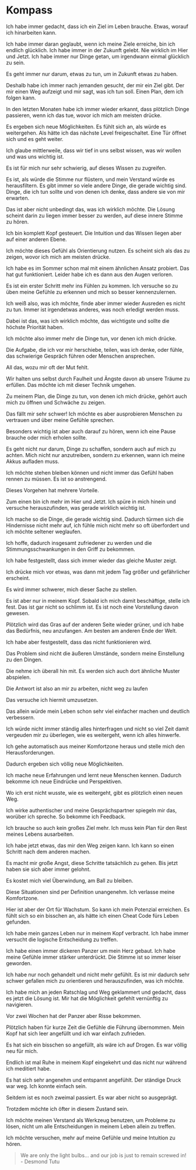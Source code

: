 # Kompass

Ich habe immer gedacht, dass ich ein Ziel im Leben brauche. Etwas, worauf ich hinarbeiten kann.

Ich habe immer daran geglaubt, wenn ich meine Ziele erreiche, bin ich endlich glücklich. Ich habe immer in der Zukunft gelebt. Nie wirklich im Hier und Jetzt. Ich habe immer nur Dinge getan, um irgendwann einmal glücklich zu sein.

Es geht immer nur darum, etwas zu tun, um in Zukunft etwas zu haben.

Deshalb habe ich immer nach jemanden gesucht, der mir ein Ziel gibt. Der mir einen Weg aufzeigt und mir sagt, was ich tun soll. Einen Plan, dem ich folgen kann.

In den letzten Monaten habe ich immer wieder erkannt, dass plötzlich Dinge passieren, wenn ich das tue, wovor ich mich am meisten drücke.
 
Es ergeben sich neue Möglichkeiten. Es fühlt sich an, als würde es weitergehen. Als hätte ich das nächste Level freigeschaltet. Eine Tür öffnet sich und es geht weiter.
 
Ich glaube mittlerweile, dass wir tief in uns selbst wissen, was wir wollen und was uns wichtig ist.
 
Es ist für mich nur sehr schwierig, auf dieses Wissen zu zugreifen.
 
Es ist, als würde die Stimme nur flüstern, und mein Verstand würde es herausfiltern. Es gibt immer so viele andere Dinge, die gerade wichtig sind. Dinge, die ich tun sollte und von denen ich denke, dass andere sie von mir erwarten.

Das ist aber nicht unbedingt das, was ich wirklich möchte. Die Lösung scheint darin zu liegen immer besser zu werden, auf diese innere Stimme zu hören.
 
Ich bin komplett Kopf gesteuert. Die Intuition und das Wissen liegen aber auf einer anderen Ebene.
 
Ich möchte dieses Gefühl als Orientierung nutzen. Es scheint sich als das zu zeigen, wovor ich mich am meisten drücke. 

Ich habe es im Sommer schon mal mit einem ähnlichen Ansatz probiert. Das hat gut funktioniert. Leider habe ich es dann aus den Augen verloren.

Es ist ein erster Schritt mehr ins Fühlen zu kommen. Ich versuche so zu üben meine Gefühle zu erkennen und mich so besser kennenzulernen.

Ich weiß also, was ich möchte, finde aber immer wieder Ausreden es nicht zu tun. Immer ist irgendetwas anderes, was noch erledigt werden muss. 

Dabei ist das, was ich wirklich möchte, das wichtigste und sollte die höchste Priorität haben.

Ich möchte also immer mehr die Dinge tun, vor denen ich mich drücke.

Die Aufgabe, die ich vor mir herschiebe, teilen, was ich denke, oder fühle, das schwierige Gespräch führen oder Menschen ansprechen.
 
All das, wozu mir oft der Mut fehlt.

Wir halten uns selbst durch Faulheit und Ängste davon ab unsere Träume zu erfüllen. Das möchte ich mit dieser Technik umgehen.

Zu meinem Plan, die Dinge zu tun, von denen ich mich drücke, gehört auch mich zu öffnen und Schwäche zu zeigen.
 
Das fällt mir sehr schwer! Ich möchte es aber ausprobieren Menschen zu vertrauen und über meine Gefühle sprechen.

Besonders wichtig ist aber auch darauf zu hören, wenn ich eine Pause brauche oder mich erholen sollte.
 
Es geht nicht nur darum, Dinge zu schaffen, sondern auch auf mich zu achten. Mich nicht nur anzutreiben, sondern zu erkennen, wann ich meine Akkus aufladen muss.

Ich möchte stehen bleiben können und nicht immer das Gefühl haben rennen zu müssen. Es ist so anstrengend.

Dieses Vorgehen hat mehrere Vorteile.
 
Zum einen bin ich mehr im Hier und Jetzt. Ich spüre in mich hinein und versuche herauszufinden, was gerade wirklich wichtig ist.
 
Ich mache so die Dinge, die gerade wichtig sind. Dadurch türmen sich die Hindernisse nicht mehr auf, ich fühle mich nicht mehr so oft überfordert und ich möchte seltener weglaufen.

Ich hoffe, dadurch insgesamt zufriedener zu werden und die Stimmungsschwankungen in den Griff zu bekommen.
 
Ich habe festgestellt, dass sich immer wieder das gleiche Muster zeigt.
 
Ich drücke mich vor etwas, was dann mit jedem Tag größer und gefährlicher erscheint.
 
Es wird immer schwerer, mich dieser Sache zu stellen.
 
Es ist aber nur in meinem Kopf. Sobald ich mich damit beschäftige, stelle ich fest. Das ist gar nicht so schlimm ist. Es ist noch eine Vorstellung davon gewesen.
 
Plötzlich wird das Gras auf der anderen Seite wieder grüner, und ich habe das Bedürfnis, neu anzufangen. Am besten am anderen Ende der Welt.
 
Ich habe aber festgestellt, dass das nicht funktionieren wird.
 
Das Problem sind nicht die äußeren Umstände, sondern meine Einstellung zu den Dingen.
 
Die nehme ich überall hin mit. Es werden sich auch dort ähnliche Muster abspielen.
 
Die Antwort ist also an mir zu arbeiten, nicht weg zu laufen
 
Das versuche ich hiermit umzusetzen.

Das allein würde mein Leben schon sehr viel einfacher machen und deutlich verbessern.

Ich würde nicht immer ständig alles hinterfragen und nicht so viel Zeit damit vergeuden mir zu überlegen, wie es weitergeht, wenn ich alles hinwerfe.
  
Ich gehe automatisch aus meiner Komfortzone heraus und stelle mich den Herausforderungen.
 
Dadurch ergeben sich völlig neue Möglichkeiten.
 
Ich mache neue Erfahrungen und lernt neue Menschen kennen. Dadurch bekomme ich neue Eindrücke und Perspektiven. 

Wo ich erst nicht wusste, wie es weitergeht, gibt es plötzlich einen neuen Weg.
 
Ich wirke authentischer und meine Gesprächspartner spiegeln mir das, worüber ich spreche. So bekomme ich Feedback.
 
Ich brauche so auch kein großes Ziel mehr. Ich muss kein Plan für den Rest meines Lebens ausarbeiten.
 
Ich habe jetzt etwas, das mir den Weg zeigen kann. Ich kann so einen Schritt nach dem anderen machen.
 
Es macht mir große Angst, diese Schritte tatsächlich zu gehen. Bis jetzt haben sie sich aber immer gelohnt.
 
Es kostet mich viel Überwindung, am Ball zu bleiben.
 
Diese Situationen sind per Definition unangenehm. Ich verlasse meine Komfortzone.
 
Hier ist aber der Ort für Wachstum. So kann ich mein Potenzial erreichen.
Es fühlt sich so ein bisschen an, als hätte ich einen Cheat Code fürs Leben gefunden.
 
Ich habe mein ganzes Leben nur in meinem Kopf verbracht. Ich habe immer versucht die logische Entscheidung zu treffen.
 
Ich habe einen immer dickeren Panzer um mein Herz gebaut. Ich habe meine Gefühle immer stärker unterdrückt. Die Stimme ist so immer leiser geworden.

Ich habe nur noch gehandelt und nicht mehr gefühlt. Es ist mir dadurch sehr schwer gefallen mich zu orientieren und herauszufinden, was ich möchte.

Ich habe mich an jeden Ratschlag und Weg geklammert und gedacht, dass es jetzt die Lösung ist. Mir hat die Möglichkeit gefehlt vernünftig zu navigieren.
 
Vor zwei Wochen hat der Panzer aber Risse bekommen.
 
Plötzlich haben für kurze Zeit die Gefühle die Führung übernommen. Mein Kopf hat sich leer angefüllt und ich war einfach zufrieden.
 
Es hat sich ein bisschen so angefüllt, als wäre ich auf Drogen. Es war völlig neu für mich.
 
Endlich ist mal Ruhe in meinem Kopf eingekehrt und das nicht nur während ich meditiert habe.

Es hat sich sehr angenehm und entspannt angefühlt. Der ständige Druck war weg. Ich konnte einfach sein.
 
Seitdem ist es noch zweimal passiert. Es war aber nicht so ausgeprägt.
 
Trotzdem möchte ich öfter in diesem Zustand sein.
 
Ich möchte meinen Verstand als Werkzeug benutzen, um Probleme zu lösen, nicht um alle Entscheidungen in meinem Leben allein zu treffen.
 
Ich möchte versuchen, mehr auf meine Gefühle und meine Intuition zu hören.
    
> We are only the light bulbs… and our job is just to remain screwed in! - Desmond Tutu 
